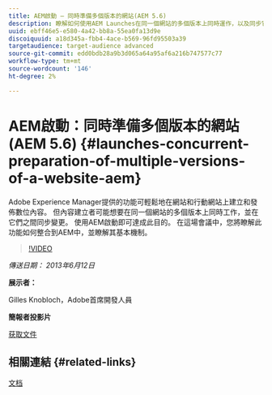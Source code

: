 ```yaml
---
title: AEM啟動 — 同時準備多個版本的網站(AEM 5.6)
description: 瞭解如何使用AEM Launches在同一個網站的多個版本上同時運作，以及同步它們之間的變更。 探索AEM Launches如何整合至AEM，並瞭解其基本機制。
uuid: ebff46e5-e580-4a42-bb8a-55ea0fa13d9e
discoiquuid: a18d345a-fbb4-4ace-b569-96fd95503a39
targetaudience: target-audience advanced
source-git-commit: edd0bdb28a9b3d065a64a95af6a216b747577c77
workflow-type: tm+mt
source-wordcount: '146'
ht-degree: 2%

---
```


# AEM啟動：同時準備多個版本的網站(AEM 5.6) {#launches-concurrent-preparation-of-multiple-versions-of-a-website-aem}

Adobe Experience Manager提供的功能可輕鬆地在網站和行動網站上建立和發佈數位內容。 但內容建立者可能想要在同一個網站的多個版本上同時工作，並在它們之間同步變更。 使用AEM啟動即可達成此目的。 在這場會議中，您將瞭解此功能如何整合到AEM中，並瞭解其基本機制。

>[!VIDEO](https://video.tv.adobe.com/v/19579/?quality=9)

*傳送日期： 2013年6月12日*

**展示者：**

Gilles Knobloch，Adobe首席開發人員

**簡報者投影片**

[获取文件](assets/2013-06-12-launches-cqgems.pdf)

## 相關連結 {#related-links}

[文档](http://docs.adobe.com/docs/en/cq/current/wcm/launches.html)

<!--
[Get back to the Overview](https://helpx.adobe.com/experience-manager/kt/eseminars/gems/aem-index.html)
-->
